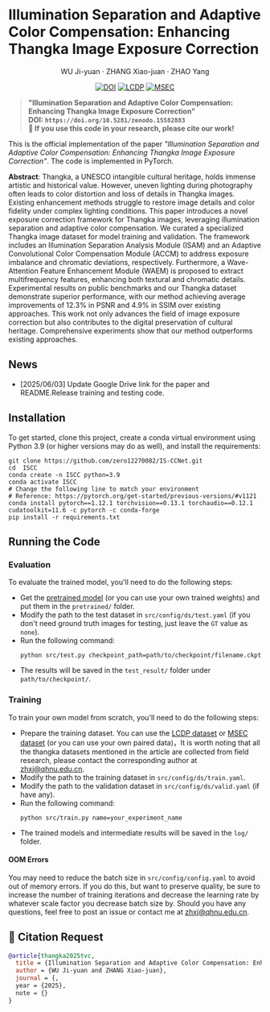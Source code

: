 # Illumination Separation and Adaptive Color Compensation: Enhancing Thangka Image Exposure Correction
<p align="center">
    <p align="center">
        <a >WU Ji-yuan</a>
        ·
        <a >ZHANG Xiao-juan</a>
        ·
        <a >ZHAO Yang</a>

<div align="center">


[![DOI](https://zenodo.org/badge/DOI/DOI.svg)](https://doi.org/10.5281/zenodo.15582883)
[![LCDP](https://img.shields.io/badge/Dataset-LCDP-%23cda6c3)](https://github.com/onpix/LCDPNet/tree/main)
[![MSEC](https://img.shields.io/badge/Dataset-MSEC-%23cda6c3)](https://github.com/mahmoudnafifi/Exposure_Correction)


</div>


> **"Illumination Separation and Adaptive Color Compensation: Enhancing Thangka Image Exposure Correction"**  
> **DOI: ` https://doi.org/10.5281/zenodo.15582883 `**  
> **📌 If you use this code in your research, please cite our work!**

This is the official implementation of the paper *"Illumination Separation and Adaptive Color Compensation: Enhancing Thangka Image Exposure Correction"*. The code is implemented in PyTorch.


**Abstract**: Thangka, a UNESCO intangible cultural heritage, holds immense artistic and historical value. However, uneven lighting during photography often leads to color distortion and loss of details in Thangka images. Existing enhancement methods struggle to restore image details and color fidelity under complex lighting
conditions. This paper introduces a novel exposure correction framework for Thangka images, leveraging illumination separation and adaptive color compensation. We curated a specialized Thangka image dataset for model training and validation. The framework includes an Illumination Separation Analysis Module (ISAM) and an Adaptive Convolutional Color Compensation Module (ACCM) to address exposure imbalance and chromatic deviations, respectively. Furthermore, a Wave-Attention Feature Enhancement Module (WAEM) is proposed to extract multifrequency features, enhancing both textural and chromatic details. Experimental results on public benchmarks and our Thangka dataset demonstrate superior performance, with our method achieving average improvements of 12.3% in PSNR and 4.9% in SSIM over existing approaches. This work not only advances the field of image exposure correction but also contributes to the digital preservation of cultural heritage. Comprehensive experiments show that our method outperforms existing approaches.

##  News
- [2025/06/03] Update Google Drive link for the paper and README.Release training and testing code.


## Installation
To get started, clone this project, create a conda virtual environment using Python 3.9 (or higher versions may do as well), and install the requirements:
```
git clone https://github.com/zero12270082/IS-CCNet.git
cd  ISCC
conda create -n ISCC python=3.9
conda activate ISCC
# Change the following line to match your environment
# Reference: https://pytorch.org/get-started/previous-versions/#v1121
conda install pytorch==1.12.1 torchvision==0.13.1 torchaudio==0.12.1 cudatoolkit=11.6 -c pytorch -c conda-forge
pip install -r requirements.txt
```


##  Running the Code

### Evaluation

To evaluate the trained model, you'll need to do the following steps:
- Get the [pretrained model](https://drive.google.com/drive/folders/1qIxYuPt1OtYZ0yGMLcOLzwbDR_V0ZU3D) (or you can use your own trained weights) and put them in the `pretrained/` folder.
- Modify the path to the test dataset in `src/config/ds/test.yaml` (if you don't need ground truth images for testing, just leave the `GT` value as `none`).
- Run the following command:
    ```
    python src/test.py checkpoint_path=path/to/checkpoint/filename.ckpt
    ```
- The results will be saved in the `test_result/` folder under `path/to/checkpoint/`.

### Training

To train your own model from scratch, you'll need to do the following steps:
- Prepare the training dataset. You can use the [LCDP dataset](https://github.com/onpix/LCDPNet/tree/main) or [MSEC dataset](https://github.com/mahmoudnafifi/Exposure_Correction) (or you can use your own paired data)，It is worth noting that all the thangka datasets mentioned in the article are collected from field research, please contact the corresponding author at [zhxj@qhnu.edu.cn](mailto:zhxj@qhnu.edu.cn).
- Modify the path to the training dataset in `src/config/ds/train.yaml`.
- Modify the path to the validation dataset in `src/config/ds/valid.yaml` (if have any).
- Run the following command:
    ```
    python src/train.py name=your_experiment_name
    ```
- The trained models and intermediate results will be saved in the `log/` folder.

#### OOM Errors

You may need to reduce the batch size in `src/config/config.yaml` to avoid out of memory errors. If you do this, but want to preserve quality, be sure to increase the number of training iterations and decrease the learning rate by whatever scale factor you decrease batch size by.
Should you have any questions, feel free to post an issue or contact me at [zhxj@qhnu.edu.cn](mailto:zhxj@qhnu.edu.cn).

## 📜 Citation Request 
```bibtex
@article{thangka2025tvc,
  title = {Illumination Separation and Adaptive Color Compensation: Enhancing Thangka Image Exposure Correction},
  author = {WU Ji-yuan and ZHANG Xiao-juan},
  journal = {,
  year = {2025},
  note = {}
}

